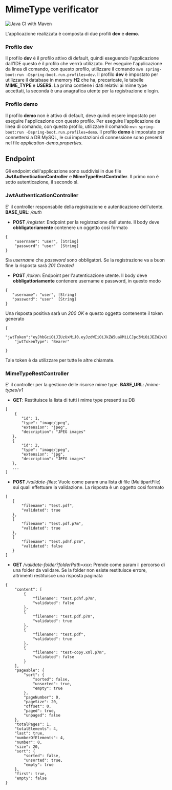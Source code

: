 # MimeType verificator
![Java CI with Maven](https://github.com/DennisBoanini/mimetype/workflows/Java%20CI%20with%20Maven/badge.svg?branch=develop)

L'applicazione realizzata è composta di due profili **dev** e **demo**. 

### Profilo dev
Il profilo **dev** è il profilo attivo di default, quindi eseguendo l'applicazione dall'IDE questo è il profilo che verrrà utilizzato.
Per eseguire l'applicazione da linea di comando, con questo profilo, utilizzare il comando `mvn spring-boot:run -Dspring-boot.run.profiles=dev`.
Il profilo **dev** è impostato per utilizzare il database in memory **H2** che ha, precaricate, le tabelle **MIME_TYPE** e **USERS**. La prima contiene i dati relativi ai mime type accettati, la seconda è una anagrafica utente per la registrazione e login.

### Profilo demo
Il profilo **demo** non è attivo di default, deve quindi essere impostato per eseguire l'applicazione con questo profilo.
Per eseguire l'applicazione da linea di comando, con questo profilo, utilizzare il comando `mvn spring-boot:run -Dspring-boot.run.profiles=demo`.
Il profilo **demo** è impostato per connettersi a DB MySQL, le cui impostazioni di connessione sono presenti nel file *application-demo.properties*.

## Endpoint

Gli endpoint dell'applicazione sono suddivisi in due file **JwtAuthenticationController** e **MimeTypeRestController**. Il primo non è sotto autenticazione, il secondo sì.

### JwtAuthenticationController
E' il controller responsabile della registrazione e autenticazione dell'utente.
**BASE_URL**: */auth*

 - **POST** */register*: Endpoint per la registrazione dell'utente. Il body deve **obbligatoriamente** contenere un oggetto così formato
```
{
	"username": "user", [String]
	"password": "user"  [String]
}
```
Sia *username* che *password* sono obbligatori.
Se la registrazione va a buon fine la risposta sarà *201 Created*
 - **POST** */token*: Endpoint per l'autenticazione utente. Il body deve **obbligattoriamente** contenere username e password, in questo modo
 ```
{
	"username": "user", [String]
	"password": "user"  [String]
}
```
Una risposta positiva sarà un *200 OK* e questo oggetto contenente il token generato
```
{
	"jwtToken":"eyJhbGciOiJIUzUxMiJ0.eyJzdWIiOiJkZW5uaXMiLCJpc3MiOiJEZW1vX0FwcGxpY2F0aW9dauIiwiZXhwIjoxNTk0NTc5ODI5LCJpYXQiOjE1OTQ1NjE4Mjl9.iIzQw5EfVhfdGyK3gC8vXIPVGOII58AvEsFtallB_f9zC62Ddaq8vt8t4FS22PDAFX5jKOufgB0tmRGCkPU5aA",
	"jwtTokenType": "Bearer"

}
```
Tale token è da utilizzare per tutte le altre chiamate.


### MimeTypeRestController
E' il controller per la gestione delle risorse mime type.
**BASE_URL**: */mime-types/v1*

 - **GET**: Restituisce la lista di tutti i mime type presenti su DB
 ```
 [
	 {
		"id": 1,
		"type": "image/jpeg",
		"extension": "jpeg",
		"description": "JPEG images"
	},
	{
		"id": 2,	
		"type": "image/jpeg",
		"extension": "jpg",
		"description": "JPEG images"
	},
	...
]
 ```
 - **POST** */validate-files*: Vuole come param una lista di file (MultipartFile) sui quali effettuare la validazione. La risposta è un oggetto così formato
 ```
 [
	{
		"filename": "test.pdf",
		"validated": true
	},
	{
		"filename": "test.pdf.p7m",
		"validated": true
	},
	{
		"filename": "test.pdhf.p7m",
		"validated": false
	}
]
 ```
 - **GET** */validate-folder?folderPath=xxx*: Prende come param il percorso di una folder da validare. Se la folder non esiste restituisce errore, altrimenti restituisce una risposta paginata
```
{
	"content": [
		{
			"filename": "test.pdhf.p7m",
			"validated": false
		},
		{
			"filename": "test.pdf.p7m",
			"validated": true
		},
		{
			"filename": "test.pdf",
			"validated": true
		},
		{
			"filename": "test-copy.xml.p7m",
			"validated": false
		}
	],
	"pageable": {
		"sort": {
			"sorted": false,
			"unsorted": true,
			"empty": true
		},
		"pageNumber": 0,
		"pageSize": 20,
		"offset": 0,
		"paged": true,
		"unpaged": false
	},
	"totalPages": 1,
	"totalElements": 4,
	"last": true,
	"numberOfElements": 4,
	"number": 0,
	"size": 20,
	"sort": {
		"sorted": false,
		"unsorted": true,
		"empty": true
	},
	"first": true,
	"empty": false
}
```



